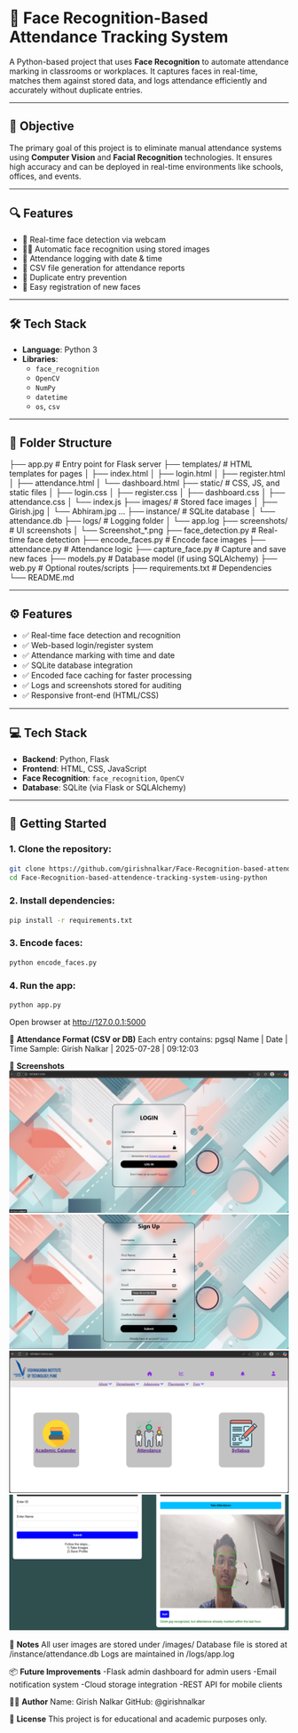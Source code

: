 # 🧠 Face Recognition-Based Attendance Tracking System

A Python-based project that uses **Face Recognition** to automate attendance marking in classrooms or workplaces. It captures faces in real-time, matches them against stored data, and logs attendance efficiently and accurately without duplicate entries.

---

## 🎯 Objective

The primary goal of this project is to eliminate manual attendance systems using **Computer Vision** and **Facial Recognition** technologies. It ensures high accuracy and can be deployed in real-time environments like schools, offices, and events.

---

## 🔍 Features

- 🎥 Real-time face detection via webcam
- 🧑‍🎓 Automatic face recognition using stored images
- 📅 Attendance logging with date & time
- 💾 CSV file generation for attendance reports
- 🔄 Duplicate entry prevention
- 📸 Easy registration of new faces

---

## 🛠️ Tech Stack

- **Language**: Python 3
- **Libraries**:
  - `face_recognition`
  - `OpenCV`
  - `NumPy`
  - `datetime`
  - `os`, `csv`

---

## 📁 Folder Structure

├── app.py # Entry point for Flask server
├── templates/ # HTML templates for pages
│ ├── index.html
│ ├── login.html
│ ├── register.html
│ ├── attendance.html
│ └── dashboard.html
├── static/ # CSS, JS, and static files
│ ├── login.css
│ ├── register.css
│ ├── dashboard.css
│ ├── attendance.css
│ └── index.js
├── images/ # Stored face images
│ ├── Girish.jpg
│ └── Abhiram.jpg ...
├── instance/ # SQLite database
│ └── attendance.db
├── logs/ # Logging folder
│ └── app.log
├── screenshots/ # UI screenshots
│ └── Screenshot_*.png
├── face_detection.py # Real-time face detection
├── encode_faces.py # Encode face images
├── attendance.py # Attendance logic
├── capture_face.py # Capture and save new faces
├── models.py # Database model (if using SQLAlchemy)
├── web.py # Optional routes/scripts
├── requirements.txt # Dependencies
└── README.md


---

## ⚙️ Features

- ✅ Real-time face detection and recognition
- ✅ Web-based login/register system
- ✅ Attendance marking with time and date
- ✅ SQLite database integration
- ✅ Encoded face caching for faster processing
- ✅ Logs and screenshots stored for auditing
- ✅ Responsive front-end (HTML/CSS)

---

## 💻 Tech Stack

- **Backend**: Python, Flask
- **Frontend**: HTML, CSS, JavaScript
- **Face Recognition**: `face_recognition`, `OpenCV`
- **Database**: SQLite (via Flask or SQLAlchemy)

---

## 🚀 Getting Started

### 1. Clone the repository:
```bash
git clone https://github.com/girishnalkar/Face-Recognition-based-attendence-tracking-system-using-python.git
cd Face-Recognition-based-attendence-tracking-system-using-python
```

### 2. Install dependencies:
```bash
pip install -r requirements.txt
```

### 3. Encode faces:
```bash
python encode_faces.py
```

### 4. Run the app:
```bash
python app.py
```
Open browser at http://127.0.0.1:5000

📝 **Attendance Format (CSV or DB)**
Each entry contains:
  pgsql
  Name | Date | Time
    Sample:
    Girish Nalkar | 2025-07-28 | 09:12:03

📸 **Screenshots**
![Login Page](screenshots/Website_Login_page.png)
![Register Page](screenshots/Register_page.png)
![Dashboard](screenshots/HomePage.png)
![Attendence](screenshots/attendance_marking.png)

🔐 **Notes**
All user images are stored under /images/
Database file is stored at /instance/attendance.db
Logs are maintained in /logs/app.log

📦 **Future Improvements**
 -Flask admin dashboard for admin users
 -Email notification system
 -Cloud storage integration
 -REST API for mobile clients

 🙋‍♂️ **Author**
Name: Girish Nalkar
GitHub: @girishnalkar

📜 **License**
This project is for educational and academic purposes only.

